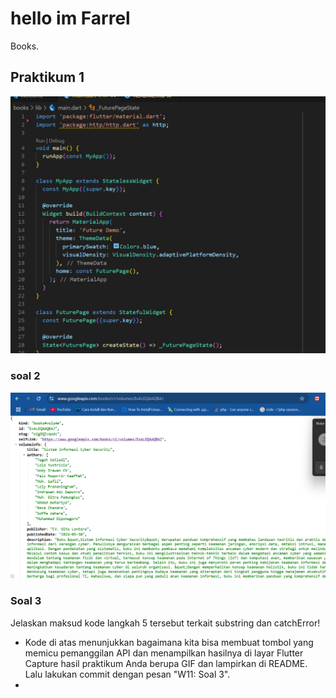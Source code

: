 # hello im Farrel

Books.

## Praktikum 1

![Screenshot hello_world](Images/praktikum%201.png)

### soal 2
![Screenshot hello_world](Images/soal2.png)
### Soal 3
Jelaskan maksud kode langkah 5 tersebut terkait substring dan catchError!
- Kode di atas menunjukkan bagaimana kita bisa membuat tombol yang memicu pemanggilan API dan menampilkan hasilnya di layar Flutter
Capture hasil praktikum Anda berupa GIF dan lampirkan di README. Lalu lakukan commit dengan pesan "W11: Soal 3".
-
